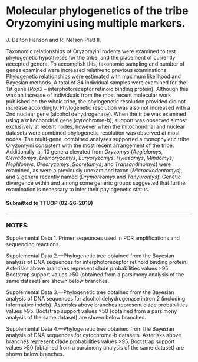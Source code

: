# Molecular phylogenetics of the tribe Oryzomyini using multiple markers.

J. Delton Hanson and R. Nelson Platt II.

Taxonomic relationships of Oryzomyini rodents were examined to test phylogenetic hypotheses for the tribe, and the placement of currently accepted genera.  To accomplish this, taxonomic sampling and number of genes examined were increased relative to previous examinations.  Phylogenetic relationships were estimated with maximum likelihood and Bayesian methods.  A total of 84 individual samples were examined for the 1st gene (_Rbp3_ – interphotoreceptor retinoid binding protein).  Although this was an increase of individuals from the most recent molecular work published on the whole tribe, the phylogenetic resolution provided did not increase accordingly.  Phylogenetic resolution was also not increased with a 2nd nuclear gene (alcohol dehydrogenase). When the tribe was examined using a mitochondrial gene (cytochrome-_b_), support was observed almost exclusively at recent nodes, however when the mitochondrial and nuclear datasets were combined phylogenetic resolution was observed at most nodes.  The multi-gene, combined analyses supported a monophyletic tribe Oryzomyini consistent with the most recent arrangement of the tribe.  Additionally, all 10 genera elevated from _Oryzomys_ (_Aegialomys_, _Cerradomys_, _Eremoryzomys_, _Euryoryzomys_, _Hylaeamys_, _Mindomys_, _Nephlomys_, _Oreoryzomys_, _Sooretamys_, and _Transandinomys_) were examined, as were a previously unexamined taxon (_Microakodontomys_), and 2 genera recently named (_Drymoreomys_ and _Tanyuromys_).  Genetic divergence within and among some generic groups suggested that further examination is necessary to infer their phylogenetic status.

#### Submitted to TTUOP (02-26-2019)
---
### NOTES:

Supplemental Data 1. Primer seqeunces used in PCR amplifications and sequencing reactions.

Supplemental Data 2.—Phylogenetic tree obtained from the Bayesian analysis of DNA sequences for  interphotoreceptor retinoid binding protein.  Asterisks above branches represent clade probabilities values >95.  Bootstrap support values >50 (obtained from a parsimony analysis of the same dataset) are shown below branches.

Supplemental Data 3.—Phylogenetic tree obtained from the Bayesian analysis of DNA sequences for alcohol dehydrogenase intron 2 (including informative indels).  Asterisks above branches represent clade probabilities values >95.  Bootstrap support values >50 (obtained from a parsimony analysis of the same dataset) are shown below branches.

Supplemental Data 4.—Phylogenetic tree obtained from the Bayesian analysis of DNA sequences for  cytochrome-b datasets.  Asterisks above branches represent clade probabilities values >95.  Bootstrap support values >50 (obtained from a parsimony analysis of the same dataset) are shown below branches.
